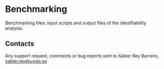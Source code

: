 # Benchmarking
Benchmarking files: input scripts and output files of the identifiability analysis.


## Contacts

Any support request, comments or bug reports sent to Xabier Rey Barreiro, xabier.rey@uvigo.es
